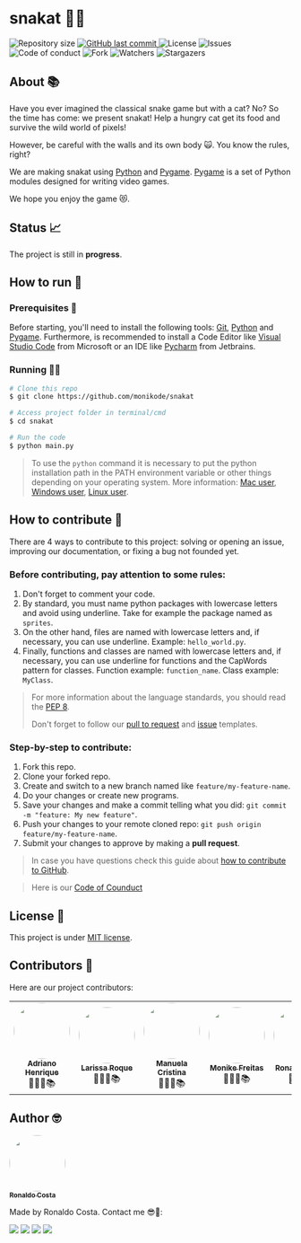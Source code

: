 # snakat 🐍😾

<p style="text-align: left;">
    <img alt="Repository size" src="https://img.shields.io/github/repo-size/monikode/snakat">
    <a href="https://github.com/monikode/snakat/commits/main">
        <img alt="GitHub last commit" src="https://img.shields.io/github/last-commit/monikode/snakat">
    </a>
    <img alt="License" src="https://img.shields.io/badge/license-MIT-brightgreen">
    <img alt="Issues" src="https://img.shields.io/github/issues/monikode/snakat">
    <img alt="Code of conduct" src="https://img.shields.io/badge/Contributor%20Covenant-2.1-4baaaa.svg">
    <img alt="Fork" src="https://img.shields.io/github/forks/monikode/snakat?style=social">
    <img alt="Watchers" src="https://img.shields.io/github/watchers/monikode/snakat?style=social">
    <img alt="Stargazers" src="https://img.shields.io/github/stars/monikode/snakat?style=social">
</p>

## About 📚

Have you ever imagined the classical snake game but with a cat? No? So the time has come: we present snakat! Help a hungry cat get its food and survive the wild world of pixels! 

However, be careful with the walls and its own body 🙀. You know the rules, right?

We are making snakat using [Python](https://www.python.org/) and [Pygame](https://www.pygame.org/). [Pygame](https://www.pygame.org/) is a set of Python modules designed for writing video games. 

We hope you enjoy the game 😻.

## Status 📈

The project is still in **progress**.

## How to run 🚀

### Prerequisites 📔

Before starting, you'll need to install the following tools: [Git](https://git-scm.com), [Python](https://www.python.org/) and [Pygame](https://www.pygame.org/). Furthermore, is recommended to install a Code Editor like [Visual Studio Code](https://code.visualstudio.com/) from Microsoft or an IDE like [Pycharm](https://www.jetbrains.com/pt-br/pycharm/download/#section=windows) from Jetbrains.

### Running 👨‍💻

```bash
# Clone this repo
$ git clone https://github.com/monikode/snakat

# Access project folder in terminal/cmd
$ cd snakat

# Run the code
$ python main.py
```
>  To use the `python` command it is necessary to put the python installation path in the PATH environment variable or other things depending on your operating system. More information: [Mac user](https://python-docs.readthedocs.io/en/latest/starting/install3/osx.html), [Windows user](https://www.educative.io/edpresso/err-python-is-not-recognized-as-an-internal-or-external-command), [Linux user](https://linoxide.com/fix-bash-python-command-not-found-error/).

## How to contribute 🧐

There are 4 ways to contribute to this project: solving or opening an issue, improving our documentation, or fixing a bug not founded yet.

### Before contributing, pay attention to some rules:

1. Don't forget to comment your code.
2. By standard, you must name python packages with lowercase letters and avoid using underline. Take for example the package named as `sprites`.
3. On the other hand, files are named with lowercase letters and, if necessary, you can use underline. Example: `hello_world.py`.
4. Finally, functions and classes are named with lowercase letters and, if necessary, you can use underline for functions and the CapWords pattern for classes. Function example: `function_name`. Class example: `MyClass`.

> For more information about the language standards, you should read the [PEP 8](https://www.python.org/dev/peps/pep-0008/).
> 
> Don't forget to follow our [pull to request](https://github.com/monikode/snakat/blob/main/docs/pull_request_template.md) and [issue](https://github.com/monikode/snakat/blob/main/.github/ISSUE_TEMPLATE/issue_template.md) templates.

### Step-by-step to contribute:

1. Fork this repo.
2. Clone your forked repo.
3. Create and switch to a new branch named like `feature/my-feature-name`.
4. Do your changes or create new programs.
5. Save your changes and make a commit telling what you did: `git commit -m "feature: My new feature"`.
6. Push your changes to your remote cloned repo: `git push origin feature/my-feature-name`.
7. Submit your changes to approve by making a **pull request**.
> In case you have questions check this guide about [how to contribute to GitHub](https://github.com/firstcontributions/first-contributions).

> Here is our [Code of Counduct](https://github.com/monikode/snakat/blob/main/docs/CODE_OF_CONDUCT.md)

## License 📝 

This project is under [MIT license](https://github.com/atividades-lpc-2022/atividade_005_custom_breakout/blob/main/LICENSE).

## Contributors 🤝

Here are our project contributors:

<table>
    <tr>
        <td style="text-align: center;"><a href="https://github.com/Adriano-Henrique-de-Souza-Andrade"><img style="border-radius: 50%;" src="https://github.com/Adriano-Henrique-de-Souza-Andrade.png" width="100px;" alt=""/><br /><sub><b>Adriano Henrique</b></sub></a><br /><a>👨🏻‍🎓📚</a></td>
        <td style="text-align: center;"><a href="https://github.com/LarissaRoqueCarvalho"><img style="border-radius: 50%;" src="https://github.com/LarissaRoqueCarvalho.png" width="100px;" alt=""/><br /><sub><b>Larissa Roque</b></sub></a><br /><a>👩🏻‍🎓📚</a></td>
        <td style="text-align: center;"><a href="https://github.com/manupbastos"><img style="border-radius: 50%;" src="https://github.com/manupbastos.png" width="100px;" alt=""/><br /><sub><b>Manuela Cristina</b></sub></a><br />👩🏻‍🎓📚</a></td>
        <td style="text-align: center;"><a href="https://github.com/monikode"><img style="border-radius: 50%;" src="https://github.com/monikode.png" width="100px;" alt=""/><br /><sub><b>Monike Freitas</b></sub></a><br /><a>👩🏻‍🎓📚</a></td>
        <td style="text-align: center;"><a href="https://github.com/ronaldocoding"><img style="border-radius: 50%;" src="https://github.com/ronaldocoding.png" width="100px;" alt=""/><br /><sub><b>Ronaldo Costa</b></sub></a><br /><a>👨🏻‍🎓📚</a></td>
    </tr>
</table>

## Author 🤓

<a href="https://github.com/ronaldocoding">
 <img style="border-radius: 50%;" src="https://github.com/ronaldocoding.png" width="100px;" alt=""/>
 <br />
 <sub><b>Ronaldo Costa</b></sub>
</a>

Made by Ronaldo Costa. Contact me 😎🖖:

<a href = "mailto:ronaldocosta.developer@gmail.com"><img src="https://img.shields.io/badge/-Gmail-%23333?style=for-the-badge&logo=gmail&logoColor=white" target="_blank"></a>
<a href="https://www.linkedin.com/in/ronaldocoding" target="_blank"><img src="https://img.shields.io/badge/-LinkedIn-%230077B5?style=for-the-badge&logo=linkedin&logoColor=white" target="_blank"></a>
<a href="https://instagram.com/ronaldocoding" target="_blank"><img src="https://img.shields.io/badge/-Instagram-%23E4405F?style=for-the-badge&logo=instagram&logoColor=white" target="_blank"></a>
<a href="https://twitter.com/ronaldocoding" target="_blank"><img src="https://img.shields.io/badge/Twitter-1DA1F2?style=for-the-badge&logo=twitter&logoColor=white" target="_blank"></a>

